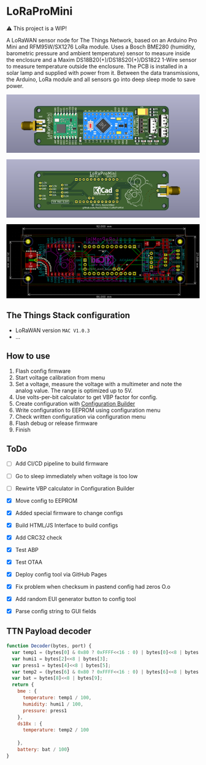 # LoRaProMini

:warning: This project is a WIP!

A LoRaWAN sensor node for The Things Network, based on an Arduino Pro Mini and RFM95W/SX1276 LoRa module. Uses a Bosch BME280 (humidity, barometric pressure and ambient temperature) sensor to measure inside the enclosure and a Maxim DS18B20(+)/DS18S20(+)/DS1822 1-Wire sensor to measure temperature outside the enclosure. The PCB is installed in a solar lamp and supplied with power from it. Between the data transmissions, the Arduino, LoRa module and all sensors go into deep sleep mode to save power.

![PCB Front Assembled](.github/pcb_front_assembled.png)
<!--- ![PCB Front](.github/pcb_front.png) --->
![PCB Back Assembled](.github/pcb_back_assembled.png)
<!--- ![PCB Back](.github/pcb_back.png) --->
![PCB KiCad](.github/pcb_kicad.png)

## The Things Stack configuration

- LoRaWAN version `MAC V1.0.3`
- ...

## How to use

1. Flash config firmware
1. Start voltage calibration from menu
1. Set a voltage, measure the voltage with a multimeter and note the analog value. The range is optimized up to 5V.
1. Use volts-per-bit calculator to get VBP factor for config.
1. Create configuration with [Configuration Builder](https://foorschtbar.github.io/LoRaProMini/)
1. Write configuration to EEPROM using configuration menu
1. Check written configuration via configuration menu
1. Flash debug or release firmware
1. Finish

## ToDo

- [ ] Add CI/CD pipeline to build firmware
- [ ] Go to sleep immediately when voltage is too low
- [ ] Rewirte VBP calculator in Configuration Builder
- [x] Move config to EEPROM
- [x] Added special firmware to change configs
- [x] Build HTML/JS Interface to build configs
- [x] Add CRC32 check
- [x] Test ABP
- [x] Test OTAA
- [x] Deploy config tool via GitHub Pages
- [x] Fix problem when checksum in pastend config had zeros O.o
- [x] Add random EUI generator button to config tool
- [x] Parse config string to GUI fields

 
## TTN Payload decoder
```javascript
function Decoder(bytes, port) {
  var temp1 = (bytes[0] & 0x80 ? 0xFFFF<<16 : 0) | bytes[0]<<8 | bytes[1];
  var humi1 = bytes[2]<<8 | bytes[3];
  var press1 = bytes[4]<<8 | bytes[5];
  var temp2 = (bytes[6] & 0x80 ? 0xFFFF<<16 : 0) | bytes[6]<<8 | bytes[7];
  var bat = bytes[8]<<8 | bytes[9];
  return { 
    bme : {
      temperature: temp1 / 100, 
      humidity: humi1 / 100, 
      pressure: press1
    },
    ds18x : {
      temperature: temp2 / 100
      
    },
    battery: bat / 100} 
} 
```
